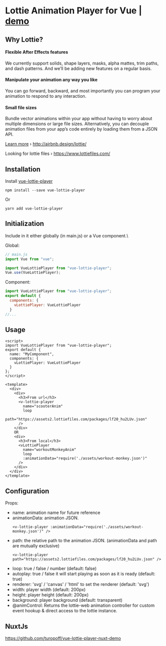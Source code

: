 # Lottie Animation Player for Vue | [demo](https://turopoff.github.io/vue-lottie-player/demo/dist)

## Why Lottie?

#### Flexible After Effects features

We currently support solids, shape layers, masks, alpha mattes, trim paths, and dash patterns. And we’ll be adding new features on a regular basis.

#### Manipulate your animation any way you like

You can go forward, backward, and most importantly you can program your animation to respond to any interaction.

#### Small file sizes

Bundle vector animations within your app without having to worry about multiple dimensions or large file sizes. Alternatively, you can decouple animation files from your app’s code entirely by loading them from a JSON API.

[Learn more](http://airbnb.design/introducing-lottie/) › http://airbnb.design/lottie/

Looking for lottie files › https://www.lottiefiles.com/

## Installation

Install [vue-lottie-player](https://www.npmjs.com/package/vue-lottie-player)

```
npm install --save vue-lottie-player
```

Or

```
yarn add vue-lottie-player
```

## Initialization

Include in it either globally (in main.js) or a Vue component.\

Global:

```js
// main.js
import Vue from "vue";

import VueLottiePlayer from "vue-lottie-player";
Vue.use(VueLottiePlayer);
```

Component:

```js
import VueLottiePlayer from "vue-lottie-player";
export default {
  components: {
    vLottiePlayer: VueLottiePlayer
  }
//...
```

## Usage

```vue
<script>
import VueLottiePlayer from "vue-lottie-player";
export default {
  name: "MyComponent",
  components: {
    vLottiePlayer: VueLottiePlayer
  }
};
</script>

<template>
  <div>
    <div>
      <h3>From url</h3>
      <v-lottie-player
        name="scooterAnim"
        loop
        path="https://assets2.lottiefiles.com/packages/lf20_hu2LUv.json"
      />
    </div>
    OR
    <div>
      <h3>From local</h3>
      <vLottiePlayer
        name="workoutMonkeyAnim"
        loop
        :animationData="require('./assets/workout-monkey.json')"
      />
    </div>
  </div>
</template>
```

## Configuration

Props:

- name: animation name for future reference
- animationData: animation JSON.
  ```
  <v-lottie-player :animationData="require('./assets/workout-monkey.json')" />
  ```
- path: the relative path to the animation JSON. (animationData and path are mutually exclusive)
  ```
  <v-lottie-player path="https://assets2.lottiefiles.com/packages/lf20_hu2LUv.json" />
  ```
- loop: true / false / number (default: false)
- autoplay: true / false it will start playing as soon as it is ready (default: true)
- renderer: 'svg' / 'canvas' / 'html' to set the renderer (default: 'svg')
- width: player width (default: 200px)
- height: player height (default: 200px)
- background: player background (default: transparent)
- @animControl: Returns the lottie-web animation controller for custom event hookup & direct access to the lottie instance.

## NuxtJs
https://github.com/turopoff/vue-lottie-player-nuxt-demo
